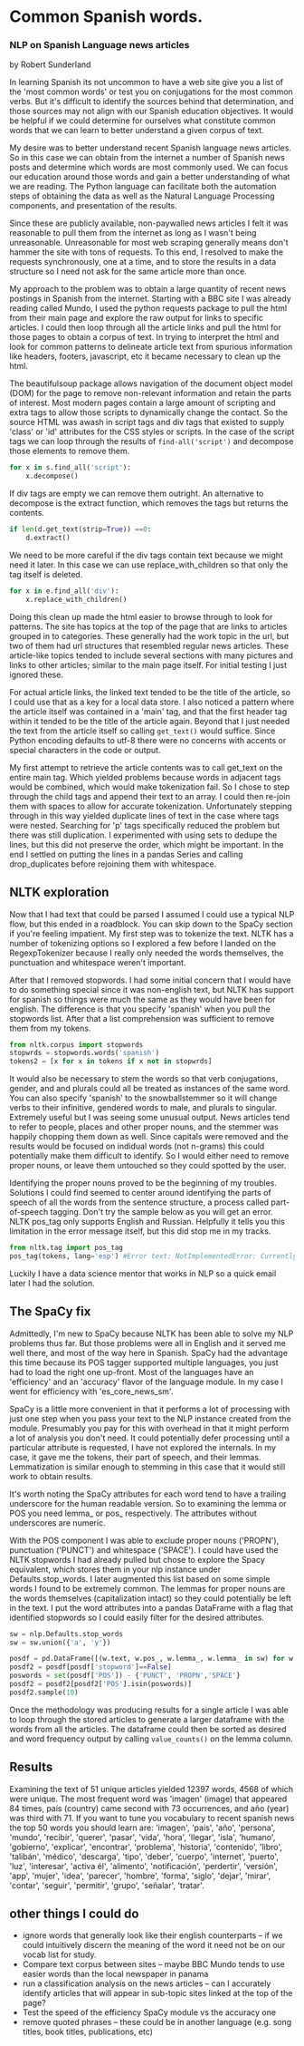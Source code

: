 # Common Spanish words.
### NLP on Spanish Language news articles
by Robert Sunderland

In learning Spanish its not uncommon to have a web site give you a list of the 'most common words' or test you on conjugations for the most common verbs.  But it's difficult to identify the sources behind that determination, and those sources may not align with our Spanish education objectives.  It would be helpful if we could determine for ourselves what constitute common words that we can learn to better understand a given corpus of text.

My desire was to better understand recent Spanish language news articles.  So in this case we can obtain from the internet a number of Spanish news posts and determine which words are most commonly used.  We can focus our education around those words and gain a better understanding of what we are reading.  The Python language can facilitate both the automation steps of obtaining the data as well as the Natural Language Processing components, and presentation of the results.  

Since these are publicly available, non-paywalled news articles I felt it was reasonable to pull them from the internet as long as I wasn't being unreasonable.  Unreasonable for most web scraping generally means don't hammer the site with tons of requests.  To this end, I resolved to make the requests synchronously, one at a time, and to store the results in a data structure so I need not ask for the same article more than once.   

My approach to the problem was to obtain a large quantity of  recent news postings in Spanish from the internet.  Starting with a BBC site I was already reading called Mundo, I used the python requests package to pull the html from their main page and explore the raw output for links to specific articles.  I could then loop through all the article links and pull the html for those pages to obtain a corpus of text.  In trying to interpret the html and look for common patterns to delineate article text from spurious information like headers, footers, javascript, etc it became necessary to clean up the html.

The beautifulsoup package allows navigation of the document object model (DOM) for the page to remove non-relevant information and retain the parts of interest.  Most modern pages contain a large amount of scripting and extra tags to allow those scripts to dynamically change the contact.  So the source HTML was awash in script tags and div tags that existed to supply 'class' or 'id' attributes for the CSS styles or scripts.  In the case of the script tags we can loop through the results of `find-all('script')` and decompose those elements to remove them.  

```python
for x in s.find_all('script'):
    x.decompose()
```

If div tags are empty we can remove them outright. An alternative to decompose is the extract function, which removes the tags but returns the contents.
```python
if len(d.get_text(strip=True)) ==0:
    d.extract()
```
We need to be more careful if the div tags contain text because we might need it later.  In this case we can use replace_with_children so that only the tag itself is deleted.
```python
for x in e.find_all('div'):
    x.replace_with_children()
```
Doing this clean up made the html easier to browse through to look for patterns.  The site has topics at the top of the page that are links to articles grouped in to categories.  These generally had the work topic in the url, but two of them had url structures that resembled regular news articles.  These article-like topics tended to include several sections with many pictures and links to other articles; similar to the main page itself.  For initial testing I just ignored these.

For actual article links, the linked text tended to be the title of the article, so I could use that as a key for a local data store.  I also noticed a pattern where the article itself was contained in a 'main' tag, and that the first header tag within it tended to be the title of the article again.  Beyond that I just needed the text from the article itself so calling `get_text()` would suffice.  Since Python encoding defaults to utf-8 there were no concerns with accents or special characters in the code or output.


My first attempt to retrieve the article contents was to call get_text on the entire main tag.  Which yielded problems because words in adjacent tags would be combined, which would make tokenization fail.  So I chose to step through the child tags and append their text to an array.  I could then re-join them with spaces to allow for accurate tokenization.  Unfortunately stepping through in this way yielded duplicate lines of text in the case where tags were nested.  Searching for 'p' tags specifically reduced the problem but there was still duplication.  I experimented with using sets to dedupe the lines, but this did not preserve the order, which might be important.  In the end I settled on putting the lines in a pandas Series and calling drop_duplicates before rejoining them with whitespace.

## NLTK exploration
Now that I had text that could be parsed I assumed I could use a typical NLP flow, but this ended in a roadblock.  You can skip down to the SpaCy section if you're feeling impatient. My first step was to tokenize the text.  NLTK has a number of tokenizing options so I explored a few before I landed on the
RegexpTokenizer because I really only needed the words themselves, the punctuation and whitespace weren't important.  

After that I removed stopwords.   I had some initial concern that I would have to do something special since it was non-english text, but NLTK has support for spanish so things were much the same as they would have been for english.  The difference is that you specify 'spanish' when you pull the stopwords list.  After that a list comprehension was sufficient to remove them from my tokens.
```python
from nltk.corpus import stopwords
stopwrds = stopwords.words('spanish')
tokens2 = [x for x in tokens if x not in stopwrds]
```

It would also be necessary to stem the words so that verb conjugations, gender, and and plurals could all be treated as instances of the same word.  You can also specify 'spanish' to the snowballstemmer so it will change verbs to their infinitive, gendered words to male, and plurals to singular.  Extremely useful but I was seeing some unusual output.  News articles tend to refer to people, places and other proper nouns, and the stemmer was happily chopping them down as well.  Since capitals were removed and the results would be focused on indidual words (not n-grams) this could potentially make them difficult to identify.  So I would either need to remove proper nouns, or leave them untouched so they could spotted by the user.  

Identifying the proper nouns proved to be the beginning of my troubles.  Solutions I could find seemed to center around identifying the parts of speech of all the words from the sentence structure, a process called part-of-speech tagging.  Don't try the sample below as you will get an error.   NLTK pos_tag only supports English and Russian.  Helpfully it tells you this limitation in the error message itself, but this did stop me in my tracks.

```python
from nltk.tag import pos_tag
pos_tag(tokens, lang='esp') #Error text: NotImplementedError: Currently, NLTK pos_tag only supports English and Russian (i.e. lang='eng' or lang='rus')
```


Luckily I have a data science mentor that works in NLP so a quick email later I had the solution.  

## The SpaCy fix
Admittedly, I'm new to SpaCy because NLTK has been able to solve my NLP problems thus far.  But those problems were all in English and it served me well there, and most of the way here in Spanish.  SpaCy had the advantage this time because its POS tagger supported multiple languages, you just had to load the right one up-front.  Most of the languages have an 'efficiency' and an 'accuracy' flavor of the language module.  In my case I went for efficiency with 'es_core_news_sm'.

SpaCy is a little more convenient in that it performs a lot of processing with just one step when you pass your text to the NLP instance created from the module.  Presumably you pay for this with overhead in that it might perform a lot of analysis you don't need.  It could potentially defer processing until a particular attribute is requested, I have not explored the internals.  In my case, it gave me the tokens, their part of speech, and their lemmas.  Lemmatization is similar enough to stemming in this case that it would still work to obtain results.

It's worth noting the SpaCy attributes for each word tend to have a trailing underscore for the human readable version.  So to examining the lemma or POS you need lemma_ or pos_ respectively.  The attributes without underscores are numeric.

With the POS component I was able to exclude proper nouns ('PROPN'), punctuation ('PUNCT') and whitespace ('SPACE').  I could have used the NLTK stopwords I had already pulled but chose to explore the Spacy equivalent, which stores them in your nlp instance under Defaults.stop_words.  I later augmented this list based on some simple words I found to be extremely common.  The lemmas for proper nouns are the words themselves (capitalization intact) so they could potentially be left in the text.  I put the word attributes into a pandas DataFrame with a flag that identified stopwords so I could easily filter for the desired attributes.  

``` python
sw = nlp.Defaults.stop_words
sw = sw.union({'a', 'y'})

posdf = pd.DataFrame([(w.text, w.pos_, w.lemma_, w.lemma_ in sw) for w in doc], columns=['word','POS','lemma', 'stopword'])
posdf2 = posdf[posdf['stopword']==False]
poswords = set(posdf['POS']) - {'PUNCT', 'PROPN','SPACE'}
posdf2 = posdf2[posdf2['POS'].isin(poswords)]
posdf2.sample(10)

``` 
Once the methodology was producing results for a single article I was able to loop through the stored articles to generate a larger dataframe with the words from all the articles.  The dataframe could then be sorted as desired and word frequency output by calling `value_counts()` on the lemma column.  

## Results
Examining the text of 51 unique articles yielded 12397 words, 4568 of which were unique. The most frequent word was 'imagen' (image) that appeared 84 times, país (country) came second with 73 occurrences, and año (year) was third with 71. If you want to tune you vocabulary to recent spanish news the top 50 words you should learn are: 'imagen', 'país', 'año', 'persona', 'mundo', 'recibir', 'querer', 'pasar', 'vida', 'hora', 'llegar', 'isla', 'humano', 'gobierno', 'explicar', 'encontrar', 'problema', 'historia', 'contenido', 'libro', 'talibán', 'médico', 'descarga', 'tipo', 'deber', 'cuerpo', 'internet', 'puerto', 'luz', 'interesar', 'activa él', 'alimento', 'notificación', 'perdertir', 'versión', 'app', 'mujer', 'idea', 'parecer', 'hombre', 'forma', 'siglo', 'dejar', 'mirar', 'contar', 'seguir', 'permitir', 'grupo', 'señalar', 'tratar'.

## other things I could do
* ignore words that generally look like their english counterparts – if we could intuitively discern the meaning of the word it need not be on our vocab list for study.
* Compare text corpus between sites – maybe BBC Mundo tends to use easier words than the local newspaper in panama
* run a classification analysis on the news articles – can I accurately identify articles that will appear in sub-topic sites linked at the top of the page?
* Test the speed of the efficiency SpaCy module vs the accuracy one
* remove quoted phrases – these could be in another language (e.g. song titles, book titles, publications, etc)

